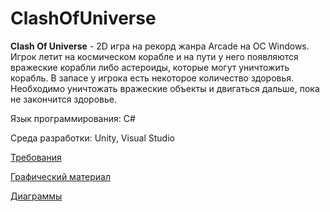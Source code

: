 # ClashOfUniverse

**Clash Of Universe** - 2D игра на рекорд жанра Arcade на OC Windows. Игрок летит на космическом корабле и на пути у него появляются вражеские корабли либо астероиды, которые могут уничтожить корабль. В запасе у игрока есть некоторое количество здоровья. Необходимо уничтожать вражеские объекты и двигаться дальше, пока не закончится здоровье.

Язык программирования: C#

Среда разработки: Unity, Visual Studio

[Требования]()

[Графический материал]()

[Диаграммы]()
